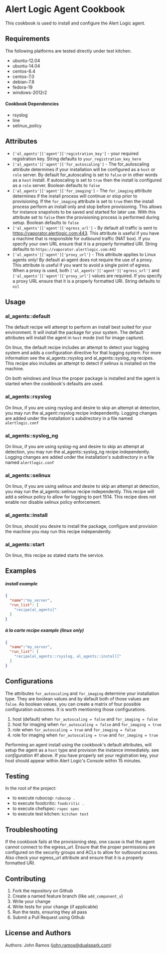 Alert Logic Agent Cookbook
=================
This cookbook is used to install and configure the Alert Logic agent.

Requirements
------------
The following platforms are tested directly under test kitchen.

- ubuntu-12.04
- ubuntu-14.04
- centos-6.4
- centos-7.0
- debian-7.8
- fedora-19
- windows-2012r2

#### Cookbook Dependencies
- rsyslog
- line
- selinux_policy

Attributes
----------

* `['al_agents']['agent']['registration_key']` - your required registration key. String defaults to `your_registration_key_here`
* `['al_agents']['agent']['for_autoscaling']` - The for_autoscaling attribute determines if your installation will be configured as a `host` or `role` server.  By default for_autoscaling is set to `false` or in other words as a `host` install.  If autoscaling is set to `true` then the install is configured as a `role` server. Boolean defaults to `false`
* `['al_agents']['agent']['for_imaging']` - The `for_imaging` attribute determines if the install process will continue or stop prior to provisioning.  If the `for_imaging` attribute is set to `true` then the install process perform an install only and stop before provisioning.  This allows for instance snapshots to be saved and started for later use.  With this attribute set to `false` then the provisioning process is performed during setup.  Boolean defaults to `false`
* `['al_agents']['agent']['egress_url']` - By default all traffic is sent to https://vaporator.alertlogic.com:443.  This attribute is useful if you have a machine that is responsible for outbound traffic (NAT box).  If you specify your own URL ensure that it is a properly formatted URI.  String defaults to `https://vaporator.alertlogic.com:443`
* `['al_agents']['agent']['proxy_url']` - This attribute applies to Linux agents only! By default al-agent does not require the use of a proxy.  This attribute is useful if you want to avoid a single point of egress.  When a proxy is used, both `['al_agents']['agent']['egress_url']` and `['al_agents']['agent']['proxy_url']` values are required.  If you specify a proxy URL ensure that it is a properly formatted URI.  String defaults to `nil`

Usage
-----
### al_agents::default
The default recipe will attempt to perform an install best suited for your environment.  It will install the package for your system. The default attributes will install the agent in `host` mode (not for image capture).

On linux, the default recipe includes an attempt to detect your logging system and adds a configuration directive for that logging system.  For more information see the al_agents::rsyslog and al_agents::syslog_ng recipes.  This recipe also includes an attempt to detect if selinux is installed on the machine.

On both windows and linux the proper package is installed and the agent is started when the cookbook's defaults are used.

### al_agents::rsyslog
On linux, if you are using rsyslog and desire to skip an attempt at detection, you may run the al_agent::rsyslog recipe independently.  Logging changes are added under the installation's subdirectory in a file named `alertlogic.conf`

### al_agents::syslog_ng
On linux, if you are using syslog-ng and desire to skip an attempt at detection, you may run the al_agents::syslog_ng recipe independently.  Logging changes are added under the installation's subdirectory in a file named `alertlogic.conf`

### al_agents::selinux
On linux, if you are using selinux and desire to skip an attempt at detection, you may run the al_agents::selinux recipe independently. This recipe will add a selinux policy to allow for logging to port 1514.  This recipe does not enable nor disable selinux policy enforcement.

### al_agents::install
On linux, should you desire to install the package, configure and provision the machine you may run this recipe independently.

### al_agents::start
On linux, this recipe as stated starts the service.


Examples
--------

##### install example
```json
{
  "name":"my_server",
  "run_list": [
    "recipe[al_agents]"
  ]
}
```

##### à la carte recipe example (linux only)
```json
{
  "name":"my_server",
  "run_list": [
    "recipe[al_agents::rsyslog, al_agents::install]"
  ]
}
```


Configurations
--------------
The attributes `for_autoscaling` and `for_imaging` determine your installation type.  They are boolean values and by default both of those values are `false`.  As boolean values, you can create a matrix of four possible configuration outcomes.  It is worth mentioning those configurations.

1. host (default) when `for_autoscaling = false` and `for_imaging = false`
2. host for imaging when `for_autoscaling = false` and `for_imaging = true`
3. role when `for_autoscaling = true` and `for_imaging = false`
4. role for imaging when `for_autoscaling = true` and `for_imaging = true`

Performing an agent install using the cookbook's default attributes, will setup the agent as a `host` type and provision the instance immediately. see *configuration #1* above.  If you have properly set your registration key, your host should appear within Alert Logic's Console within 15 minutes.

Testing
-------

In the root of the project:
* to execute rubocop: `rubocop .`
* to execute foodcritic: `foodcritic .`
* to execute chefspec: `rspec spec`
* to execute test kitchen: `kitchen test`


Troubleshooting
---------------

If the cookbook fails at the provisioning step, one cause is that the agent cannot connect to the egress_url.  Ensure that the proper permissions are configured on the security groups and ACLs to allow for outbound access.  Also check your egress_url attribute and ensure that it is a properly formatted URI.


Contributing
------------

1. Fork the repository on Github
2. Create a named feature branch (like `add_component_x`)
3. Write your change
4. Write tests for your change (if applicable)
5. Run the tests, ensuring they all pass
6. Submit a Pull Request using Github

License and Authors
-------------------
Authors: John Ramos (john.ramos@dualspark.com)
